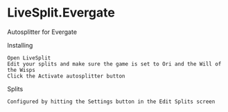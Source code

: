# LiveSplit.Evergate
 Autosplitter for Evergate

Installing

    Open LiveSplit
    Edit your splits and make sure the game is set to Ori and the Will of the Wisps
    Click the Activate autosplitter button

Splits

    Configured by hitting the Settings button in the Edit Splits screen
